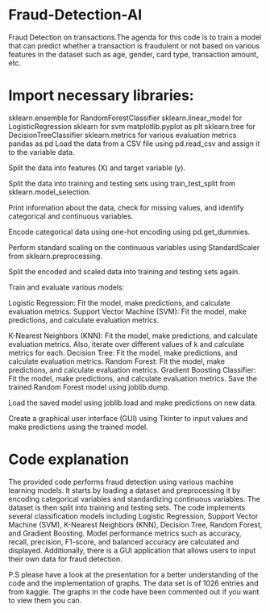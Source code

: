 # Fraud-Detection-AI
Fraud Detection on transactions.The agenda for this code is to train a model that can predict whether a transaction is fraudulent or not based on various features in the dataset such as age, gender, card type, transaction amount, etc.



# Import necessary libraries:
sklearn.ensemble for RandomForestClassifier
sklearn.linear_model for LogisticRegression
sklearn for svm
matplotlib.pyplot as plt
sklearn.tree for DecisionTreeClassifier
sklearn.metrics for various evaluation metrics
pandas as pd
Load the data from a CSV file using pd.read_csv and assign it to the variable data.

Split the data into features (X) and target variable (y).

Split the data into training and testing sets using train_test_split from sklearn.model_selection.

Print information about the data, check for missing values, and identify categorical and continuous variables.

Encode categorical data using one-hot encoding using pd.get_dummies.

Perform standard scaling on the continuous variables using StandardScaler from sklearn.preprocessing.

Split the encoded and scaled data into training and testing sets again.

Train and evaluate various models:

Logistic Regression: Fit the model, make predictions, and calculate evaluation metrics.
Support Vector Machine (SVM): Fit the model, make predictions, and calculate evaluation metrics.

K-Nearest Neighbors (KNN): Fit the model, make predictions, and calculate evaluation metrics. Also, iterate over different values of k and calculate metrics for each.
Decision Tree: Fit the model, make predictions, and calculate evaluation metrics.
Random Forest: Fit the model, make predictions, and calculate evaluation metrics.
Gradient Boosting Classifier: Fit the model, make predictions, and calculate evaluation metrics.
Save the trained Random Forest model using joblib.dump.

Load the saved model using joblib.load and make predictions on new data.

Create a graphical user interface (GUI) using Tkinter to input values and make predictions using the trained model.


# Code explanation

The provided code performs fraud detection using various machine learning
models.
It starts by loading a dataset and preprocessing it by encoding categorical
variables and standardizing continuous variables.
The dataset is then split into training and testing sets. The code implements
several classification models including Logistic Regression, Support Vector
Machine (SVM), K-Nearest Neighbors (KNN), Decision Tree, Random Forest,
and Gradient Boosting.
Model performance metrics such as accuracy, recall, precision, F1-score, and
balanced accuracy are calculated and displayed.
Additionally, there is a GUI application that allows users to input their own
data for fraud detection.


P.S please have a look at the presentation for a better understanding of the code and the implementation of graphs.
The data set is of 1026 entries and from kaggle. The graphs in the code have been commented out if you want to view them you can.
